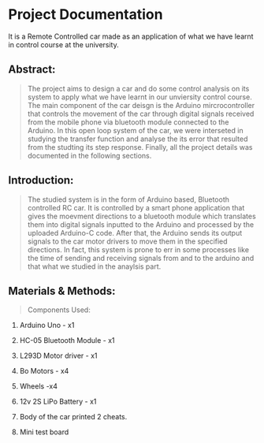 # Project Documentation
It is a Remote Controlled car made as an application of what we have learnt in control course at the university. 

## Abstract:

> The project aims to design a car and do some control analysis on its system to apply what we have learnt in our unviersity control course. The main component of the car deisgn is the Arduino mircrocontroller that controls the movement of the car through digital signals received from the mobile phone via bluetooth module connected to the Arduino. In this open loop system of the car, we were interseted in studying the transfer function and analyse the its error that resulted from the studting its step response. Finally, all the project details was documented in the following sections.

## Introduction:

> The studied system is in the form of Arduino based, Bluetooth controlled RC car. It is controlled by a smart phone application that gives the moevment directions to a bluetooth module which translates them into digital signals inputted to the Arduino and processed by the uploaded Arduino-C code. After that, the Arduino sends its output signals to the car motor drivers to move them in the specified directions. In fact, this system is prone to err in some processes like the time of sending and receiving signals from and to the arduino and that what we studied in the anaylsis part.

## Materials & Methods:

> Components Used:

  1. Arduino Uno - x1

  2. HC-05 Bluetooth Module - x1

  3. L293D Motor driver - x1

  4. Bo Motors - x4

  5. Wheels -x4

  6. 12v 2S LiPo Battery - x1

  7. Body of the car printed 2 cheats.

  8. Mini test board


